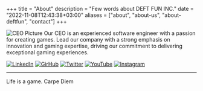 +++
title = "About"
description = "Few words about DEFT FUN INC."
date = "2022-11-08T12:43:38+03:00"
aliases = ["about", "about-us", "about-deftfun", "contact"]
+++

![CEO Picture](/me.jpg?w=300&h=600)
Our CEO is an experienced software engineer with a passion for creating games. 
Lead our company with a strong emphasis on innovation and gaming expertise, driving our commitment to delivering exceptional gaming experiences.

[![LinkedIn](/linkedin@2x.png?w=150&h=150)](https://www.linkedin.com/in/sergei-golitsyn/)
[![GirHub](/github@2x.png?w=150&h=150)](https://github.com/deft1991)
[![Twitter](/twitter@2x.png?w=150&h=150)](https://twitter.com/GolitsynSergei)
[![YouTube](/youtube@2x.png?w=150&h=150)](https://www.youtube.com/@crack_code_interview/featured)
[![Instagram](/instagram@2x.png?w=150&h=150)](https://www.instagram.com/_deft__/)

---
Life is a game. Carpe Diem


